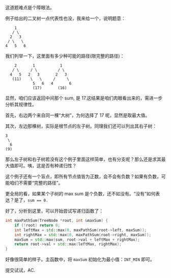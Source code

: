 这道题难点是个障眼法。

例子给出的二叉树一点代表性也没，我来给一个，说明题意：

        1
       / \
      2   3
     / \   \
    4   5   6

我们列举一下，这里面有多少种可能的路径(限完整的路径)：

        2       1           1
       / \     / \         / \
      4   5   2   3       2   3
       (11)    \   \     /     \
                5   6   4       6
                (17)       (16)

显然，咱们应该返回中间那个 sum, 是 17.这结果是咱们肉眼看出来的，需进一步分析其规律性。

首先，右边两个来自同一棵“大树”，为何选择了 17 呢，显然是取最大值。

其次，左边那棵树，实际是根节点的左子树。同理我们还可以列出其右子树：

    3
     \
      6
    (9)

那么左子树和右子树若没有这个例子里面这样简单，也有分支呢？那么还是求其最大值即可。咦，这是否有种递归性？

这个例子还有一个盲点，即所有节点值皆为正数，会不会有负数？如果有负数，可能咱们不需要“完整的路径”。

更全局的看，如果某个子树的 max sum 是个负数，还不如没有。“没有”如何表达？是了，`sum == 0.`

好了，分析到这里，可以开始尝试写递归函数了：

```cpp
int maxPathSum(TreeNode *root, int &maxSum) {
    if (!root) return 0;
    int leftMax = std::max(0, maxPathSum(root->left, maxSum));
    int rightMax = std::max(0, maxPathSum(root->right, maxSum));
    maxSum = std::max(sum, root->val + leftMax + rightMax);
    return root->val + std::max(leftMax, rightMax);
}
```

好像很简单的样子。主函数中，将 `maxSum` 初始化为最小值：`INT_MIN` 即可。

提交试试，AC.
